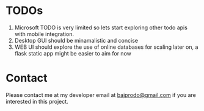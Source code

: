 # TODOs

1. Microsoft TODO is very limited so lets start exploring other todo apis with mobile integration.
2. Desktop GUI should be minamalistic and concise
3. WEB UI should explore the use of online databases for scaling later on, a flask static app might be easier to aim for now

# Contact

Please contact me at my developer email at [bajprodo@gmail.com](mailto:bajprodo@gmail.com) if you are interested in this project.